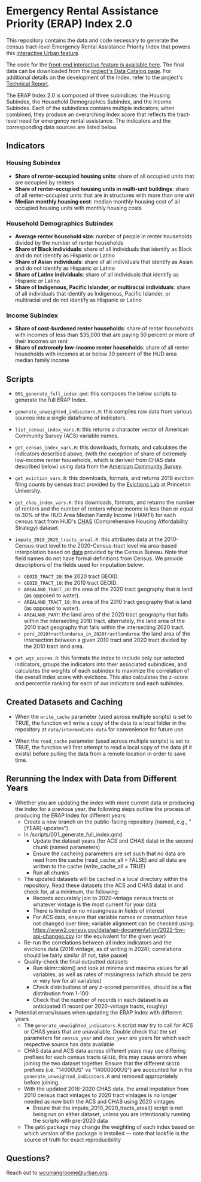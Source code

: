 # Emergency Rental Assistance Priority (ERAP) Index 2.0

This repository contains the data and code necessary to generate the census tract-level Emergency Rental Assistance Priority Index that powers this [interactive Urban feature](https://www.urban.org/data-tools/mapping-neighborhoods-highest-risk-housing-instability-and-homelessness). 

The code for the [front-end interactive feature is available here](https://github.com/UrbanInstitute/mapping-neighborhoods-highest-risk-housing-instability-and-homelessness). The final data can be downloaded from the [project's Data Catalog page](https://datacatalog.urban.org/dataset/rental-assistance-priority-index-20). For additional details on the development of the Index, refer to the project's [Technical Report](https://www.urban.org/research/publication/emergency-rental-assistance-priority-index-version-2).

The ERAP Index 2.0 is composed of three subindices: the Housing Subindex, the Household Demographics Subindex, and the Income Subindex. Each of the subindices contains multiple indicators; when combined, they produce an overarching Index score that reflects the tract-level need for emergency rental assistance. The indicators and the corresponding data sources are listed below.

## Indicators

### Housing Subindex

-   **Share of renter-occupied housing units**: share of all occupied units that are occupied by renters
-   **Share of renter-occupied housing units in multi-unit buildings**: share of all renter-occupied units that are in structures with more than one unit
-   **Median monthly housing cost**: median monthly housing cost of all occupied housing units with monthly housing costs

### Household Demographics Subindex

-   **Average renter household size**: number of people in renter households divided by the number of renter households
-   **Share of Black individuals**: share of all individuals that identify as Black and do not identify as Hispanic or Latino
-   **Share of Asian individuals**: share of all individuals that identify as Asian and do not identify as Hispanic or Latino
-   **Share of Latine individuals**: share of all individuals that identify as Hispanic or Latino
-   **Share of Indigenous, Pacific Islander, or multiracial individuals**: share of all individuals that identify as Indigenous, Pacific Islander, or multiracial and do not identify as Hispanic or Latino

### Income Subindex

-   **Share of cost-burdened renter households**: share of renter households with incomes of less than \$35,000 that are paying 50 percent or more of their incomes on rent
-   **Share of extremely low-income renter households**: share of all renter households with incomes at or below 30 percent of the HUD area median family income

## Scripts

-   `001_generate_full_index.qmd`: this composes the below scripts to generate the full ERAP Index.

-   `generate_unweighted_indicators.R`: this compiles raw data from various sources into a single dataframe of indicators.

-   `list_census_index_vars.R`: this returns a character vector of American Community Survey (ACS) variable names.

-   `get_census_index_vars.R`: this downloads, formats, and calculates the indicators described above, (with the exception of share of extremely low-income renter households, which is derived from CHAS data described below) using data from the [American Community Survey](https://www.census.gov/programs-surveys/acs/data.html).

-   `get_eviction_vars.R`: this downloads, formats, and returns 2018 eviction filing counts by census tract provided by the [Evictions Lab](https://data-downloads.evictionlab.org/#estimating-eviction-prevalance-across-us/) at Princeton University. 

-   `get_chas_index_vars.R`: this downloads, formats, and returns the number of renters and the number of renters whose income is less than or equal to 30% of the HUD Area Median Family Income (HAMFI) for each census tract from HUD's [CHAS](https://www.huduser.gov/portal/datasets/cp.html) (Comprehensive Housing Affordability Strategy) dataset.

-   `impute_2010_2020_tracts_areal.R`: this attributes data at the 2010-Census-tract level to the 2020-Census-tract level via area-based interpolation based on [data](https://www2.census.gov/geo/pdfs/maps-data/data/rel2020/tract/explanation_tab20_tract20_tract10.pdf) provided by the Census Bureau. Note that field names do not have formal definitions from Census. We provide descriptions of the fields used for imputation below:

    -   `GEOID_TRACT_20`: the 2020 tract GEOID.
    -   `GEOID_TRACT_10`: the 2010 tract GEOID.
    -   `AREALAND_TRACT_20`: the area of the 2020 tract geography that is land (as opposed to water).
    -   `AREALAND_TRACT_10`: the area of the 2010 tract geography that is land (as opposed to water).
    -   `AREALAND_PART`: the land area of the 2020 tract geography that falls within the intersecting 2010 tract. alternately, the land area of the 2010 tract geography that falls within the intersecting 2020 tract.
    -   `perc_2010tractlandarea_in_2020tractlandarea`: the land area of the intersection between a given 2010 tract and 2020 tract divided by the 2010 tract land area.

-   `get_wqs_scores.R`: this formats the index to include only our selected indicators, groups the indicators into their associated subindices, and calculates the weights of each subindex to maximize the correlation of the overall index score with evictions. This also calculates the z-score and percentile ranking for each of our indicators and each subindex.

## Created Datasets and Caching

-   When the `write_cache` parameter (used across multiple scripts) is set to TRUE, the function will write a copy of the data to a local folder in the repository at `data/intermediate-data` for convenience for future use.

-   When the `read_cache` parameter (used across multiple scripts) is set to TRUE, the function will first attempt to read a local copy of the data (if it exists) before pulling the data from a remote location in order to save time.

## Rerunning the Index with Data from Different Years

-   Whether you are updating the index with more current data or producing the index for a previous year, the following steps outline the process of producing the ERAP Index for different years:
    -   Create a new branch on the public-facing repository (named, e.g., "[YEAR]-updates”)
    -   In /scripts/001_generate_full_index.qmd
        - Update the dataset years (for ACS and CHAS data) in the second chunk (named parameters)
        - Ensure the cacheing parameters are set such that no data are read from the cache (read_cache_all = FALSE) and all data are written to the cache (write_cache_all = TRUE)
        - Run all chunks
    -   The updated datasets will be cached in a local directory within the repository. Read these datasets (the ACS and CHAS data) in and check for, at a minimum, the following:
        - Records accurately join to 2020-vintage census tracts or whatever vintage is the most current for your data
        - There is limited or no missingness in fields of interest
        - For ACS data, ensure that variable names or construction have not changed over time; variable alignment can be checked using: https://www2.census.gov/data/api-documentation/2022-5yr-api-changes.csv (or the equivalent for the given year)
    -   Re-run the correlations between all index indicators and the evictions data (2018 vintage, as of writing in 2024); correlations should be fairly similar (if not, take pause)
    -   Quality-check the final outputted datasets
        - Run skimr::skim() and look at minima and maxima values for all variables, as well as rates of missingness (which should be zero or very low for all variables)
        - Check distributions of any z-scored percentiles, should be a flat distribution from 1-100
        - Check that the number of records in each dataset is as anticipated (1 record per 2020-vintage tracts, roughly)
-   Potential errors/issues when updating the ERAP Index with different years
    -   The `generate_unweighted_indicators.R` script may try to call for ACS or CHAS years that are unavailable. Double check that the set parameters for `census_year` and `chas_year` are years for which each respective source has data available
    -   CHAS data and ACS data across different years may use differing prefixes for each census tracts `GEOID`, this may cause errors when joining the two dataset together. Ensure that the different `GEOID` prefixes (i.e. "14000US" vs "14000000US") are accounted for in the `generate_unweighted_indicators.R` and removed appropriately before joining.
    -   With the updated 2016-2020 CHAS data, the areal imputation from 2010 census tract vintages to 2020 tract vintages is no longer needed as now both the ACS and CHAS using 2020 vintages
        - Ensure that the impute_2010_2020_tracts_areal() script is not being run on either dataset, unless you are intentionally running the scripts with pre-2020 data
    -    The `gWQS` package may change the weighting of each index based on which version of the package is installed — note that lockfile is the source of truth for exact reproducibility

## Questions?

Reach out to [wcurrangroome\@urban.org](mailto:wcurrangroome@urban.org).
